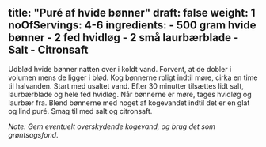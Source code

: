 title: "Puré af hvide bønner"
draft: false
weight: 1
noOfServings: 4-6
ingredients:
	- 500 gram hvide bønner
	- 2 fed hvidløg
	- 2 små laurbærblade
	- Salt
	- Citronsaft
---

Udblød hvide bønner natten over i koldt vand. Forvent, at de dobler i
volumen mens de ligger i blød. Kog bønnerne roligt indtil møre, cirka en
time til halvanden. Start med usaltet vand. Efter 30 minutter tilsættes
lidt salt, laurbærblade og hele fed hvidløg. Når bønnerne er møre, tages
hvidløg og laurbær fra. Blend bønnerne med noget af kogevandet indtil
det er en glat og lind puré. Smag til med salt og citronsaft.

*Note: Gem eventuelt overskydende kogevand, og brug det som
grøntsagsfond*.

